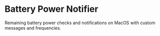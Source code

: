 # Battery Power Notifier

Remaining battery power checks and notifications on MacOS with custom messages and frequencies.
